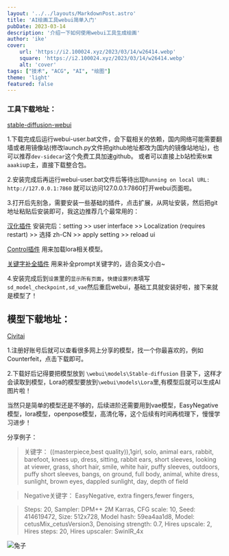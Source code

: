 ```yaml
---
layout: '../../layouts/MarkdownPost.astro'
title: 'AI绘画工具webui简单入门'
pubDate: 2023-03-14
description: '介绍一下如何使用webui工具生成绘画'
author: 'ike'
cover:
    url: 'https://i2.100024.xyz/2023/03/14/w26414.webp'
    square: 'https://i2.100024.xyz/2023/03/14/w26414.webp'
    alt: 'cover'
tags: ["技术", "ACG", "AI", "绘图"]
theme: 'light'
featured: false
---
```


### 工具下载地址：
[stable-diffusion-webui](https://github.com/AUTOMATIC1111/stable-diffusion-webui)

1.下载完成后运行webui-user.bat文件，会下载相关的依赖，国内网络可能需要翻墙或者用镜像站(修改launch.py文件把github地址都改为国内的镜像站地址)，也可以推荐`dev-sidecar`这个免费工具加速github。
或者可以直接上b站检索`秋葉aaaki`up主，直接下载整合包。

2.安装完成后再运行webui-user.bat文件后等待出现`Running on local URL:  http://127.0.0.1:7860` 就可以访问127.0.0.1:7860打开webui页面啦。

3.打开后先别急，需要安装一些基础的插件，点击扩展，从网址安装，然后把git地址粘贴后安装即可，我这边推荐几个最常用的：

[汉化插件](https://github.com/dtlnor/stable-diffusion-webui-localization-zh_CN)  安装完后：setting >> user interface >> Localization (requires restart) >> 选择 zh-CN >> apply setting >> reload ui

[Control插件](https://github.com/Mikubill/sd-webui-controlnet.git)  用来加载lora相关模型。

[关键字补全插件](https://github.com/DominikDoom/a1111-sd-webui-tagcomplete)  用来补全prompt关键字的，适合英文小白~

4.安装完成后到`设置`里的`显示所有页面`，`快捷设置列表`填写`sd_model_checkpoint,sd_vae`然后重启webui，基础工具就安装好啦，接下来就是模型了！

## 模型下载地址：
[Civitai](https://civitai.com/)

1.注册好账号后就可以查看很多网上分享的模型，找一个你最喜欢的，例如Counterfeit，点击下载即可。

2.下载好后记得要把模型放到 `\webui\models\Stable-diffusion` 目录下，这样才会读取到模型，Lora的模型要放到`\webui\models\Lora`里,有模型后就可以生成AI图片啦！

当然只是简单的模型还是不够的，后续进阶还需要用到vae模型，EasyNegative模型，lora模型，openpose模型，高清化等，这个后续有时间再梳理下，慢慢学习进步！

分享例子：

>关键字：
((masterpiece,best quality)),1girl, solo, animal ears, rabbit, barefoot, knees up, dress, sitting, rabbit ears, short sleeves, looking at viewer, grass, short hair, smile, white hair, puffy sleeves, outdoors, puffy short sleeves, bangs, on ground, full body, animal, white dress, sunlight, brown eyes, dappled sunlight, day, depth of field

>Negative关键字：
EasyNegative, extra fingers,fewer fingers,

>Steps: 20, Sampler: DPM++ 2M Karras, CFG scale: 10, Seed: 414619472, Size: 512x728, Model hash: 59ea4aa1d8, Model: cetusMix_cetusVersion3, Denoising strength: 0.7, Hires upscale: 2, Hires steps: 20, Hires upscaler: SwinIR_4x

![兔子](https://i2.100024.xyz/2023/03/14/xskx4s.webp)
